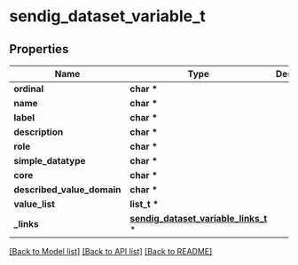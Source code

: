 # sendig_dataset_variable_t

## Properties
Name | Type | Description | Notes
------------ | ------------- | ------------- | -------------
**ordinal** | **char \*** |  | [optional] 
**name** | **char \*** |  | [optional] 
**label** | **char \*** |  | [optional] 
**description** | **char \*** |  | [optional] 
**role** | **char \*** |  | [optional] 
**simple_datatype** | **char \*** |  | [optional] 
**core** | **char \*** |  | [optional] 
**described_value_domain** | **char \*** |  | [optional] 
**value_list** | **list_t \*** |  | [optional] 
**_links** | [**sendig_dataset_variable_links_t**](sendig_dataset_variable_links.md) \* |  | [optional] 

[[Back to Model list]](../README.md#documentation-for-models) [[Back to API list]](../README.md#documentation-for-api-endpoints) [[Back to README]](../README.md)


